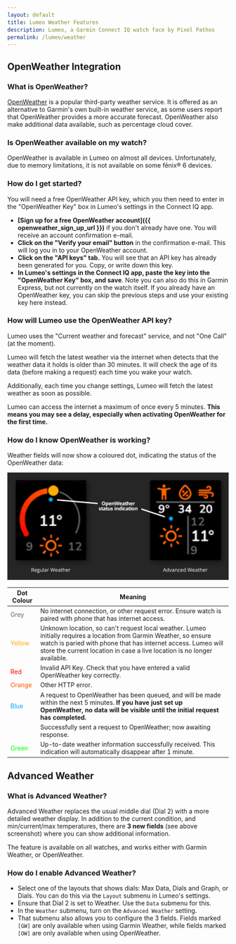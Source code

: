 ```yaml
---
layout: default
title: Lumeo Weather Features
description: Lumeo, a Garmin Connect IQ watch face by Pixel Pathos
permalink: /lumeo/weather
---
```

## OpenWeather Integration

### What is OpenWeather?
[OpenWeather](https://openweathermap.org/) is a popular third-party weather service. It is offered as an alternative to Garmin's own built-in weather service, as some users report that OpenWeather provides a more accurate forecast. OpenWeather also make additional data available, such as percentage cloud cover.

### Is OpenWeather available on my watch?
OpenWeather is available in Lumeo on almost all devices. Unfortunately, due to memory limitations, it is not available on some fēnix® 6 devices.

### How do I get started?
You will need a free OpenWeather API key, which you then need to enter in the "OpenWeather Key" box in Lumeo's settings in the Connect IQ app.

- **[Sign up for a free OpenWeather account]({{ openweather_sign_up_url }})** if you don't already have one. You will receive an account confirmation e-mail.
- **Click on the "Verify your email" button** in the confirmation e-mail. This will log you in to your OpenWeather account.
- **Click on the "API keys" tab.** You will see that an API key has already been generated for you. Copy, or write down this key.
- **In Lumeo's settings in the Connect IQ app, paste the key into the "OpenWeather Key" box, and save**. Note you can also do this in Garmin Express, but not currently on the watch itself. If you already have an OpenWeather key, you can skip the previous steps and use your existing key here instead.

### How will Lumeo use the OpenWeather API key?
Lumeo uses the "Current weather and forecast" service, and not "One Call" (at the moment).

Lumeo will fetch the latest weather via the internet when detects that the weather data it holds is older than 30 minutes. It will check the age of its data (before making a request) each time you wake your watch.

Additionally, each time you change settings, Lumeo will fetch the latest weather as soon as possible.

Lumeo can access the internet a maximum of once every 5 minutes. **This means you may see a delay, especially when activating OpenWeather for the first time.**

### How do I know OpenWeather is working?
Weather fields will now show a coloured dot, indicating the status of the OpenWeather data:

![Lumeo's Open Weather Status Indication](/images/lumeo-open-weather-status-indication.png)

| Dot Colour | Meaning |
| --- | --- |
| <span style="color:#666666">Grey</span> | No internet connection, or other request error. Ensure watch is paired with phone that has internet access. |
| <span style="color:#FFAA00">Yellow</span> | Unknown location, so can't request local weather. Lumeo initially requires a location from Garmin Weather, so ensure watch is paried with phone that has internet access. Lumeo will store the current location in case a live location is no longer available. |
| <span style="color:red">Red</span> | Invalid API Key. Check that you have entered a valid OpenWeather key correctly. |
| <span style="color:#FF5500">Orange</span> | Other HTTP error. |
| <span style="color:#00AAFF">Blue</span> | A request to OpenWeather has been queued, and will be made within the next 5 minutes. **If you have just set up OpenWeather, no data will be visible until the initial request has completed.** |
| <span style="color:white">White</span> | Successfully sent a request to OpenWeather; now awaiting response. |
| <span style="color:#00FF00">Green</span> | Up-to-date weather information successfully received. This indication will automatically disappear after 1 minute. |

## Advanced Weather

### What is Advanced Weather?
Advanced Weather replaces the usual middle dial (Dial 2) with a more detailed weather display. In addition to the current condition, and min/current/max temperatures, there are **3 new fields** (see above screenshot) where you can show additional information.

The feature is available on all watches, and works either with Garmin Weather, or OpenWeather.

### How do I enable Advanced Weather?
- Select one of the layouts that shows dials: Max Data, Dials and Graph, or Dials. You can do this via the ```Layout``` submenu in Lumeo's settings.
- Ensure that Dial 2 is set to Weather. Use the ```Data``` submenu for this.
- In the ```Weather``` submenu, turn on the ```Advanced Weather``` setting.
- That submenu also allows you to configure the 3 fields. Fields marked ```[GW]``` are only available when using Garmin Weather, while fields marked ```[OW]``` are only available when using OpenWeather.
